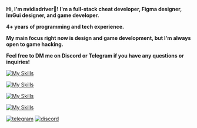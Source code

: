 **Hi, I'm nvidiadriver👋! I'm a full-stack cheat developer, Figma designer, ImGui designer, and game developer.**

**4+ years of programming and tech experience.**

**My main focus right now is design and game development, but I'm always open to game hacking.**

**Feel free to DM me on Discord or Telegram if you have any questions or inquiries!**

[![My Skills](https://skillicons.dev/icons?i=cpp,cs,dotnet,py,html,css,js)]()

[![My Skills](https://skillicons.dev/icons?i=godot,unity,blender)]()

[![My Skills](https://skillicons.dev/icons?i=windows)]()

[![My Skills](https://skillicons.dev/icons?i=visualstudio,vscode,figma,replit)]()

[![telegram](https://img.shields.io/badge/TELEGRAM-5F2F92?style=for-the-badge&logo=telegram&logoColor=white)](https://t.me/nvidiadr5ver/)
[![discord](https://img.shields.io/badge/discord-260C42?style=for-the-badge&logo=discord&logoColor=white)](https://discord.com/users/982812904787156992/)
